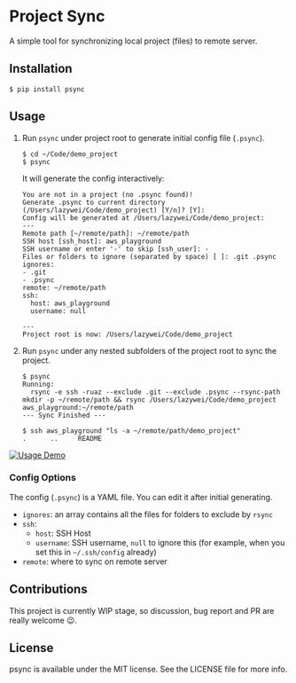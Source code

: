 Project Sync
=======================

A simple tool for synchronizing local project (files) to remote server.

## Installation

```
$ pip install psync
```


## Usage


1. Run `psync` under project root to generate initial config file (`.psync`).
    ```
    $ cd ~/Code/demo_project
    $ psync
    ```
    It will generate the config interactively:

    ```
    You are not in a project (no .psync found)!
    Generate .psync to current directory (/Users/lazywei/Code/demo_project) [Y/n]? [Y]:
    Config will be generated at /Users/lazywei/Code/demo_project:
    ---
    Remote path [~/remote/path]: ~/remote/path
    SSH host [ssh_host]: aws_playground
    SSH username or enter '-' to skip [ssh_user]: -
    Files or folders to ignore (separated by space) [ ]: .git .psync
    ignores:
    - .git
    - .psync
    remote: ~/remote/path
    ssh:
      host: aws_playground
      username: null
    
    ---
    Project root is now: /Users/lazywei/Code/demo_project
    ```

2. Run `psync` under any nested subfolders of the project root to sync the project.
    ```
    $ psync
    Running:
      rsync -e ssh -ruaz --exclude .git --exclude .psync --rsync-path mkdir -p ~/remote/path && rsync /Users/lazywei/Code/demo_project aws_playground:~/remote/path
    --- Sync Finished ---
    
    $ ssh aws_playground "ls -a ~/remote/path/demo_project"
    .      ..     README
    ```

[![Usage Demo](https://asciinema.org/a/98202.png)](https://asciinema.org/a/98202)

### Config Options

The config (`.psync`) is a YAML file. You can edit it after initial generating.

- `ignores`: an array contains all the files for folders to exclude by `rsync`
- `ssh`:
  - `host`: SSH Host
  - `username`: SSH username, `null` to ignore this (for example, when you set this in `~/.ssh/config` already)
- `remote`: where to sync on remote server

## Contributions

This project is currently WIP stage, so discussion, bug report and PR are really welcome :wink:.

## License

psync is available under the MIT license. See the LICENSE file for more info.

